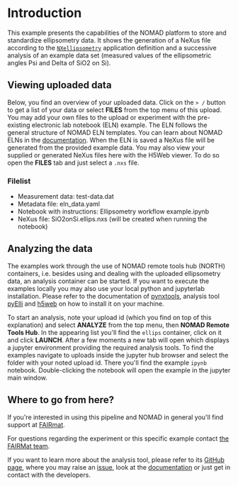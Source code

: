 # Introduction

This example presents the capabilities of the NOMAD platform to store and standardize ellipsometry data. It shows the generation of a NeXus file according to the [`NXellipsometry`](https://manual.nexusformat.org/classes/contributed_definitions/NXellipsometry.html#nxellipsometry) application definition and a successive analysis of an example data set (measured values of the ellipsometric angles Psi and Delta of SiO2 on Si).

## Viewing uploaded data

Below, you find an overview of your uploaded data.
Click on the `> /` button to get a list of your data or select **FILES** from the top menu of this upload.
You may add your own files to the upload or experiment with the pre-existing electronic lab notebook (ELN) example.
The ELN follows the general structure of NOMAD ELN templates. You can learn about NOMAD ELNs in the [documentation](https://nomad-lab.eu/prod/v1/staging/docs/howto/manage/eln.html).
When the ELN is saved a NeXus file will be generated from the provided example data.
You may also view your supplied or generated NeXus files here with the H5Web viewer.
To do so open the **FILES** tab and just select a `.nxs` file.

### Filelist

- Measurement data: test-data.dat
- Metadata file: eln_data.yaml
- Notebook with instructions: Ellipsometry workflow example.ipynb
- NeXus file: SiO2onSi.ellips.nxs (will be created when running the notebook)

## Analyzing the data

The examples work through the use of NOMAD remote tools hub (NORTH) containers, i.e. besides using and dealing with the uploaded ellipsometry data, an analysis container can be started. If you want to execute the examples locally you may also use your local python and jupyterlab installation. Please refer to the documentation of [pynxtools](https://github.com/FAIRmat-NFDI/pynxtools.git), analysis tool [pyElli](https://github.com/PyEllips/pyElli) and [h5web](https://github.com/silx-kit/h5web) on how to install it on your machine.

To start an analysis, note your upload id (which you find on top of this explanation) and select **ANALYZE** from the top menu, then **NOMAD Remote Tools Hub**.
In the appearing list you'll find the `ellips` container, click on it and click **LAUNCH**.
After a few moments a new tab will open which displays a jupyter environment providing the required analysis tools.
To find the examples navigate to uploads inside the jupyter hub browser and select the folder with your noted upload id.
There you'll find the example `ipynb` notebook.
Double-clicking the notebook will open the example in the jupyter main window.

## Where to go from here?

If you're interested in using this pipeline and NOMAD in general you'll find support at [FAIRmat](https://www.fairmat-nfdi.eu/fairmat/consortium).

For questions regarding the experiment or this specific example contact [the FAIRMat team](https://www.fairmat-nfdi.eu/fairmat/fairmat_/fairmatteam).

If you want to learn more about the analysis tool, please refer to its [GitHub page](https://github.com/PyEllips/pyElli), where you may raise an [issue](https://github.com/PyEllips/pyElli/issues), look at the [documentation](https://pyelli.readthedocs.io/en/latest/) or just get in contact with the developers.
